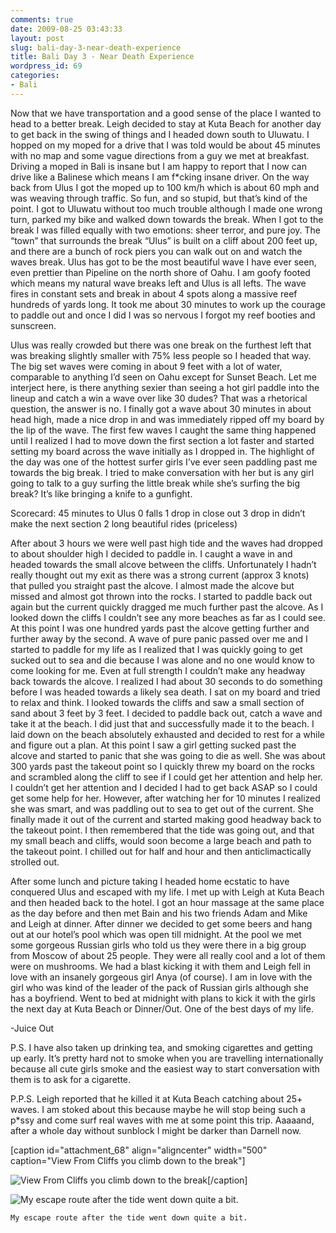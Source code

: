 ```yaml
---
comments: true
date: 2009-08-25 03:43:33
layout: post
slug: bali-day-3-near-death-experience
title: Bali Day 3 - Near Death Experience
wordpress_id: 69
categories:
- Bali
---
```


Now that we have transportation and a good sense of the place I wanted to head to a better break.  Leigh decided to stay at Kuta Beach for another day to get back in the swing of things and I headed down south to Uluwatu.  I hopped on my moped for a drive that I was told would be about 45 minutes with no map and some vague directions from a guy we met at breakfast.  Driving a moped in Bali is insane but I am happy to report that I now can drive like a Balinese which means I am f*cking insane driver.  On the way back from Ulus I got the moped up to 100 km/h which is about 60 mph and was weaving through traffic.  So fun, and so stupid, but that’s kind of the point.  I got to Uluwatu without too much trouble although I made one wrong turn, parked my bike and walked down towards the break.  When I got to the break I was filled equally with two emotions: sheer terror, and pure joy.  The “town” that surrounds the break “Ulus” is built on a cliff about 200 feet up, and there are a bunch of rock piers you can walk out on and watch the waves break.  Ulus has got to be the most beautiful wave I have ever seen, even prettier than Pipeline on the north shore of Oahu.  I am goofy footed which means my natural wave breaks left and Ulus is all lefts.  The wave fires in constant sets and break in about 4 spots along a massive reef hundreds of yards long.  It took me about 30 minutes to work up the courage to paddle out and once I did I was so nervous I forgot my reef booties and sunscreen.

Ulus was really crowded but there was one break on the furthest left that was breaking slightly smaller with 75% less people so I headed that way.  The big set waves were coming in about 9 feet with a lot of water, comparable to anything I’d seen on Oahu except for Sunset Beach.  Let me interject here, is there anything sexier than seeing a hot girl paddle into the lineup and catch a win a wave over like 30 dudes?  That was a rhetorical question, the answer is no.  I finally got a wave about 30 minutes in about head high, made a nice drop in and was immediately ripped off my board by the lip of the wave.  The first few waves I caught the same thing happened until I realized I had to move down the first section a lot faster and started setting my board across the wave initially as I dropped in.  The highlight of the day was one of the hottest surfer girls I’ve ever seen paddling past me towards the big break.  I tried to make conversation with her but is any girl going to talk to a guy surfing the little break while she’s surfing the big break?  It’s like bringing a knife to a gunfight.

Scorecard:
45 minutes to Ulus
0 falls
1 drop in close out
3 drop in didn’t make the next section
2 long beautiful rides (priceless)

After about 3 hours we were well past high tide and the waves had dropped to about shoulder high I decided to paddle in.  I caught a wave in and headed towards the small alcove between the cliffs.  Unfortunately I hadn’t really thought out my exit as there was a strong current (approx 3 knots) that pulled you straight past the alcove.  I almost made the alcove but missed and almost got thrown into the rocks.  I started to paddle back out again but the current quickly dragged me much further past the alcove.  As I looked down the cliffs I couldn’t see any more beaches as far as I could see.  At this point I was one hundred yards past the alcove getting further and further away by the second.  A wave of pure panic passed over me and I started to paddle for my life as I realized that I was quickly going to get sucked out to sea and die because I was alone and no one would know to come looking for me.  Even at full strength I couldn’t make any headway back towards the alcove.  I realized I had about 30 seconds to do something before I was headed towards a likely sea death.  I sat on my board and tried to relax and think.  I looked towards the cliffs and saw a small section of sand about 3 feet by 3 feet.  I decided to paddle back out, catch a wave and take it at the beach.  I did just that and successfully made it to the beach.  I laid down on the beach absolutely exhausted and decided to rest for a while and figure out a plan.  At this point I saw a girl getting sucked past the alcove and started to panic that she was going to die as well.  She was about 300 yards past the takeout point so I quickly threw my board on the rocks and scrambled along the cliff to see if I could get her attention and help her.  I couldn’t get her attention and I decided I had to get back ASAP so I could get some help for her.  However, after watching her for 10 minutes I realized she was smart, and was paddling out to sea to get out of the current.  She finally made it out of the current and started making good headway back to the takeout point.  I then remembered that the tide was going out, and that my small beach and cliffs, would soon become a large beach and path to the takeout point.  I chilled out for half and hour and then anticlimactically strolled out.

After some lunch and picture taking I headed home ecstatic to have conquered Ulus and escaped with my life.  I met up with Leigh at Kuta Beach and then headed back to the hotel.  I got an hour massage at the same place as the day before and then met Bain and his two friends Adam and Mike and Leigh at dinner.  After dinner we decided to get some beers and hang out at our hotel’s pool which was open till midnight.  At the pool we met some gorgeous Russian girls who told us they were there in a big group from Moscow of about 25 people.  They were all really cool and a lot of them were on mushrooms.  We had a blast kicking it with them and Leigh fell in love with an insanely gorgeous girl Anya (of course).  I am in love with the girl who was kind of the leader of the pack of Russian girls although she has a boyfriend.  Went to bed at midnight with plans to kick it with the girls the next day at Kuta Beach or Dinner/Out.  One of the best days of my life.

-Juice Out

P.S. I have also taken up drinking tea, and smoking cigarettes and getting up early.  It’s pretty hard not to smoke when you are travelling internationally because all cute girls smoke and the easiest way to start conversation with them is to ask for a cigarette.

P.P.S. Leigh reported that he killed it at Kuta Beach catching about 25+ waves.  I am stoked about this because maybe he will stop being such a p*ssy and come surf real waves with me at some point this trip.  Aaaaand, after a whole day without sunblock I might be darker than Darnell now.

[caption id="attachment_68" align="aligncenter" width="500" caption="View From Cliffs you climb down to the break"]


![View From Cliffs you climb down to the break](http://halfblackhalfamazing.files.wordpress.com/2009/08/img_0099.jpg)[/caption]

![My escape route after the tide went down quite a bit.](http://halfblackhalfamazing.files.wordpress.com/2009/08/img_0094.jpg)


    My escape route after the tide went down quite a bit.
